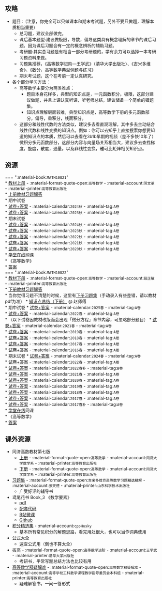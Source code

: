 ## 攻略  
- 题目：（注意，你完全可以只做课本和期末考试题，另外不要只做题，理解本质相当重要）  
    - 总习题，建议全部做完。  
    - 课后基本题型:建议做极限，导数，偏导这类具有概念理解的章节的课后习题，因为课后习题会有一定的概念辨析的辅助习题。  
    - 考研题:其实总习题是有相当一部分考研题的，学有余力可以选择一本考研习题资料来做。  
    - 习题集推荐，《高等数学进阶—王学武》（清华大学出版社）、《吉米多维奇》、《数分，高等数学典型例题与练习》  
    - 期末考试题，这个在考前一定认真研究。  
- 各个部分学习方法：  
    - 高等数学主要分为两类难点：  
        - 题目本身花样多，典型的知识点是，一元函数积分，极限，这部分建议做题，并且上课认真听课，听老师总结，建议储备一个简单的错题集。  
        - 知识点理解层面较难，典型知识点是，高等数学下册的多元函数部分，偏导，重积分，线面积分。  
    - 这部分和线性代数的方法类似，建议多去看直观理解，其中多去主动结合线性代数和线性变换的知识点。例如：你可以去知乎上直接搜索你想要知道的知识点的本质，然后可以去看在3b1b早期的视频（差不多快10年了）微积分多元函数部分，这部分内容与向量场关系相当大，建议多去查找梯度，旋度，散度，通量，以及非线性变换，雅可比矩阵相关知识点。  

## 资源  
=== ":material-book:`MATH10821`"  
    * [教材上册](http://api.cqu-openlib.cn/file?key=iUNm526i261g) - :material-format-quote-open:`高等数学` - :material-account:`阴文革` - :material-printer:`高等教育出版社`  
        * [上册教材习题解答](http://api.cqu-openlib.cn/file?key=ifzyn29ik0ni)  
    * 期中试卷  
        * [试卷+答案](http://api.cqu-openlib.cn/file?key=inkUG2fux88h) - :material-calendar:`2024秋` - :material-tag:`A卷`  
        * [试卷+答案](http://api.cqu-openlib.cn/file?key=iilra26i4fcd) - :material-calendar:`2023秋` - :material-tag:`A卷`  
    * 期末试卷  
        * [试卷+答案](http://api.cqu-openlib.cn/file?key=iZPkJ2kumuza) - :material-calendar:`2024秋` - :material-tag:`A卷`  
        * [试卷+答案](http://api.cqu-openlib.cn/file?key=iz9E52iwggdi) - :material-calendar:`2023秋` - :material-tag:`A卷`  
        * [试卷+答案](http://api.cqu-openlib.cn/file?key=iyQXu26i4kxe) - :material-calendar:`2022秋` - :material-tag:`A卷`  
        * [试卷+答案](http://api.cqu-openlib.cn/file?key=ixgc026i4ksj) - :material-calendar:`2021秋` - :material-tag:`A卷`  
        * [试卷+答案](http://api.cqu-openlib.cn/file?key=iSZq226i4kpg) - :material-calendar:`2020秋` - :material-tag:`A卷`  
    * [学堂在线](https://www.xuetangx.com/)网课  
        * 《高等数学》  
            * [答案](http://api.cqu-openlib.cn/file?key=iXaqw26i1xfg)  
=== ":material-book:`MATH10822`"  
    * [教材下册](http://api.cqu-openlib.cn/file?key=iNuEM26i29gj) - :material-format-quote-open:`高等数学` - :material-account:`段正敏` - :material-printer:`高等教育出版社`  
        * [下册教材习题解答](http://api.cqu-openlib.cn/file?key=i8GmF29ik42b)  
        * 当你觉得习题不清楚的时候，这里有[下册习题集](http://api.cqu-openlib.cn/file?key=iI7CR29ijvaf)（手动录入有些差错，请以教材pdf为准）
    * [知识点总结（下册）](http://api.cqu-openlib.cn/file?key=iUP7p2z402ji) @ 赵师傅  
    * 期中试卷
        * [试卷+答案](http://api.cqu-openlib.cn/file?key=i2k852umtt7a) - :material-calendar:`2025春` - :material-tag:`A卷`  
        * [试卷+答案](http://api.cqu-openlib.cn/file?key=iVHe626i4flc) - :material-calendar:`2022春` - :material-tag:`A卷`  
        * （以下试卷因教材改版而会出现「微分方程」章节内容，可忽略部分题目）
        * [试卷+答案](http://api.cqu-openlib.cn/file?key=iyp1Y26i86lc) - :material-calendar:`2021春` - :material-tag:`A卷`  
        * [试卷+答案](http://api.cqu-openlib.cn/file?key=iP4tn26i86hi) - :material-calendar:`2019春` - :material-tag:`A卷`  
        * [试卷+答案](http://api.cqu-openlib.cn/file?key=i5kUt26i86de) - :material-calendar:`2018春` - :material-tag:`A卷`  
        * [试卷+答案](http://api.cqu-openlib.cn/file?key=inttp26i869a) - :material-calendar:`2017春` - :material-tag:`A卷`  
        * [试卷+答案](http://api.cqu-openlib.cn/file?key=ilJMF26i866h) - :material-calendar:`2016春` - :material-tag:`A卷`  
    * 期末试卷
        * [试卷+答案](http://api.cqu-openlib.cn/file?key=iN2LH26i4n1a) - :material-calendar:`2024春` - :material-tag:`A卷`  
        * [试卷+答案](http://api.cqu-openlib.cn/file?key=iHOYx26i4mpi) - :material-calendar:`2022春` - :material-tag:`A卷`  
        * [试卷+答案](http://api.cqu-openlib.cn/file?key=iGgeH26i8zpa) - :material-calendar:`2022春补` - :material-tag:`B卷`  
        * [试卷+答案](http://api.cqu-openlib.cn/file?key=ivQys26i4mmf) - :material-calendar:`2021春` - :material-tag:`A卷`  
        * [试卷+答案](http://api.cqu-openlib.cn/file?key=iTQux26i4mjc) - :material-calendar:`2020春` - :material-tag:`A卷`  
        * [试卷+答案](http://api.cqu-openlib.cn/file?key=iiIGj26i4mad) - :material-calendar:`2019春` - :material-tag:`A卷`  
        * [试卷+答案](http://api.cqu-openlib.cn/file?key=ivCm226i4m1e) - :material-calendar:`2018春` - :material-tag:`A卷`  
        * [试卷+答案](http://api.cqu-openlib.cn/file?key=iV7ct26i4lbi) - :material-calendar:`2017春` - :material-tag:`A卷`  
        * [试卷+答案](http://api.cqu-openlib.cn/file?key=iDslp26i4lsf) - :material-calendar:`2017春补` - :material-tag:`A卷`  
    * [学堂在线](https://www.xuetangx.com/)网课  
        * 《高等数学》  
            * [答案](http://api.cqu-openlib.cn/file?key=iXaqw26i1xfg)  

## 课外资源  
- 同济高数教材第七版
    - [上册](http://api.cqu-openlib.cn/file?key=iZFjh26i1nqh) - :material-format-quote-open:`高等数学` - :material-account:`同济大学数学系` - :material-printer:`高等教育出版社`  
    - [下册](http://api.cqu-openlib.cn/file?key=iu37S26i1xbc) - :material-format-quote-open:`高等数学` - :material-account:`同济大学数学系` - :material-printer:`高等教育出版社`  
- [习题集](http://api.cqu-openlib.cn/file?key=iddrF26i1gdc) - :material-format-quote-open:`吉米多维奇高等数学习题精选精解` - :material-account:`张天德` - :material-printer:`山东科学技术出版社`  
    - 广受好评的辅导书  
- 鸢尾花书 Book_3 《数学要素》  
    - [pdf](http://api.cqu-openlib.cn/file?key=iQZzg26i12ej)  
    - [配套代码](http://api.cqu-openlib.cn/file?key=ihrZm26i12gb)  
    - [B站微课](https://space.bilibili.com/513194466)  
    - [Github](https://github.com/Visualize-ML/Book3_Elements-of-Mathematics)  
- [积分精选集](http://api.cqu-openlib.cn/file?key=iW9IY26i0x3i) - :material-account:`cppHusky`  
    - 基本所有常见积分的解题思路，看完用处很大，也可以当作词典使用  
- [公式大全](http://api.cqu-openlib.cn/file?key=izmwu26i1gva)  
    - 速查公式用（倒也不算太全）
- [拔高](http://api.cqu-openlib.cn/file?key=iJNfk26i23eb) - :material-format-quote-open:`高等数学进阶` - :material-account:`王学武` - :material-printer:`清华大学出版社`  
    - 考研书，平常写题总结方法也比较有用  
- [高等数学释疑解难](http://api.cqu-openlib.cn/file?key=iuJx426i0y8j) - :material-format-quote-open:`高等数学释疑解难` - :material-account:`高等学校工科数学课程教学指导委员会本科组` - :material-printer:`高等教育出版社`  
    - 疑难解答书，一问一答形式  